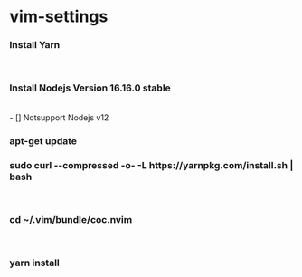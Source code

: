 # vim-settings
<h3>Install Yarn</h3>
<br>
<h3>Install Nodejs Version 16.16.0 stable</h3>
<br>
- [] Notsupport Nodejs v12
<br>
<h3>apt-get update</h3>
<h3>sudo curl --compressed -o- -L https://yarnpkg.com/install.sh | bash</h3>
<br>
<h3>cd ~/.vim/bundle/coc.nvim</h3>
<br>
<h3>yarn install</h3>
